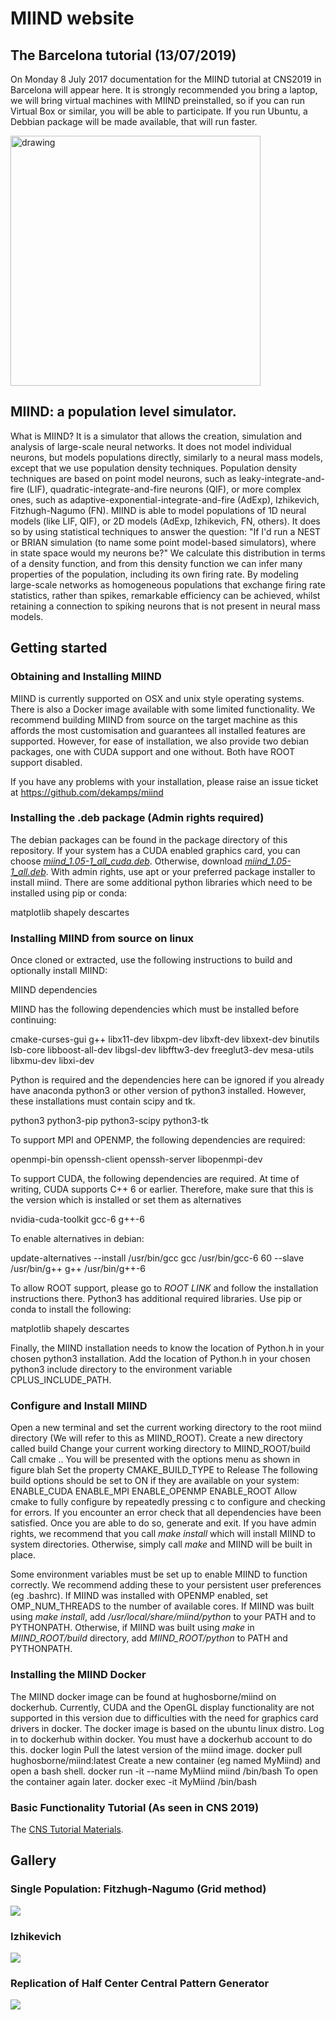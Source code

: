 # MIIND website
## The Barcelona tutorial (13/07/2019)
On Monday 8 July 2017 documentation for the MIIND tutorial at CNS2019 in Barcelona will appear here. It is strongly recommended you bring a laptop, we will bring virtual machines
with MIIND preinstalled, so if you can run Virtual Box or similar, you will be able to participate. If you run Ubuntu, a Debbian package will be made available,
that will run faster.


<img src="https://github.com/dekamps/miind/blob/master/images/AdExp.gif" alt="drawing" width="400"/>


## MIIND: a population level simulator.
What is MIIND? It is a simulator that allows the creation, simulation and analysis of large-scale neural networks. It does not model individual neurons, but models populations
directly, similarly to a neural mass models, except that we use population density techniques. Population density techniques are based on point model neurons, such as
leaky-integrate-and-fire (LIF), quadratic-integrate-and-fire neurons (QIF), or more complex ones, such as adaptive-exponential-integrate-and-fire (AdExp), Izhikevich,
Fitzhugh-Nagumo (FN). MIIND is able to model populations of 1D neural models (like LIF, QIF), or 2D models (AdExp, Izhikevich, FN, others). It does so by using
statistical techniques to answer the question: "If I'd run a NEST or BRIAN simulation (to name some point model-based simulators), where in state space would my neurons be?"
We calculate this distribution in terms of a density function, and from this density function we can infer many properties of the population, including its own firing rate.
By modeling large-scale networks as homogeneous populations that exchange firing rate statistics, rather than spikes, remarkable efficiency can be achieved, whilst retaining
a connection to spiking neurons that is not present in neural mass models.

## Getting started
### Obtaining and Installing MIIND

MIIND is currently supported on OSX and unix style operating systems. There is also a Docker image available with some limited functionality. We recommend building MIIND from source on the target machine as this affords the most customisation and guarantees all installed features are supported. However, for ease of installation, we also provide two debian packages, one with CUDA support and one without. Both have ROOT support disabled.

If you have any problems with your installation, please raise an issue ticket at https://github.com/dekamps/miind

### Installing the .deb package (Admin rights required)

The debian packages can be found in the package directory of this repository. If your system has a CUDA enabled graphics card, you can choose [*miind_1.05-1_all_cuda.deb*](https://github.com/dekamps/miind/blob/master/package/miind_1.05-1_all_cuda.deb). Otherwise, download [*miind_1.05-1_all.deb*](https://github.com/dekamps/miind/blob/master/package/miind_1.05-1_all.deb). With admin rights, use apt or your preferred package installer to install miind. There are some additional python libraries which need to be installed using pip or conda:

matplotlib
shapely
descartes

### Installing MIIND from source on linux

Once cloned or extracted, use the following instructions to build and optionally install MIIND:

MIIND dependencies

MIIND has the following dependencies which must be installed before continuing:

cmake-curses-gui g++ libx11-dev libxpm-dev libxft-dev libxext-dev binutils lsb-core libboost-all-dev libgsl-dev libfftw3-dev freeglut3-dev mesa-utils libxmu-dev libxi-dev

Python is required and the dependencies here can be ignored if you already have anaconda python3 or other version of python3 installed. However, these installations must contain scipy and tk.

python3 python3-pip python3-scipy python3-tk

To support MPI and OPENMP, the following dependencies are required:

openmpi-bin openssh-client openssh-server libopenmpi-dev

To support CUDA, the following dependencies are required. At time of writing, CUDA supports C++ 6 or earlier. Therefore, make sure that this is the version which is installed or set them as alternatives

nvidia-cuda-toolkit gcc-6 g++-6

To enable alternatives in debian:

update-alternatives --install /usr/bin/gcc gcc /usr/bin/gcc-6 60 --slave /usr/bin/g++ g++ /usr/bin/g++-6

To allow ROOT support, please go to *ROOT LINK* and follow the installation instructions there.
Python3 has additional required libraries. Use pip or conda to install the following:

matplotlib
shapely
descartes

Finally, the MIIND installation needs to know the location of Python.h in your chosen python3 installation. Add the location of Python.h in your chosen python3 include directory to the environment variable CPLUS_INCLUDE_PATH.

### Configure and Install MIIND

Open a new terminal and set the current working directory to the root miind directory (We will refer to this as MIIND_ROOT).
Create a new directory called build
Change your current working directory to MIIND_ROOT/build
Call cmake ..
You will be presented with the options menu as shown in figure blah
Set the property CMAKE_BUILD_TYPE to Release
The following build options should be set to ON if they are available on your system:
ENABLE_CUDA
ENABLE_MPI
ENABLE_OPENMP
ENABLE_ROOT
Allow cmake to fully configure by repeatedly pressing c to configure and checking for errors. If you encounter an error check that all dependencies have been satisfied. Once you are able to do so, generate and exit.
If you have admin rights, we recommend that you call *make install* which will install MIIND to system directories. Otherwise, simply call *make* and MIIND will be built in place.

Some environment variables must be set up to enable MIIND to function correctly. We recommend adding these to your persistent user preferences (eg .bashrc). If MIIND was installed with OPENMP enabled, set OMP_NUM_THREADS to the number of available cores. If MIIND was built using *make install*, add */usr/local/share/miind/python* to your PATH and to PYTHONPATH. Otherwise, if MIIND was built using *make* in *MIIND_ROOT/build* directory, add *MIIND_ROOT/python* to PATH and PYTHONPATH.

### Installing the MIIND Docker

The MIIND docker image can be found at hughosborne/miind on dockerhub. Currently, CUDA and the OpenGL display functionality are not supported in this version due to difficulties with the need for graphics card drivers in docker. The docker image is based on the ubuntu linux distro.
Log in to dockerhub within docker. You must have a dockerhub account to do this.
docker login
Pull the latest version of the miind image.
docker pull hughosborne/miind:latest
Create a new container (eg named MyMiind) and open a bash shell.
docker run -it --name MyMiind miind /bin/bash
To open the container again later.
docker exec -it MyMiind /bin/bash

### Basic Functionality Tutorial (As seen in CNS 2019)
The <a href="https://docs.google.com/document/d/1e9OK_9YiG7MusgeuAgGj_JiIOZPyh1mj7Mqh-D-Nszo/edit#">CNS Tutorial Materials</a>. 

## Gallery
### Single Population: Fitzhugh-Nagumo (Grid method)
[![](http://img.youtube.com/vi/vv9lgntZhYQ/0.jpg)](http://www.youtube.com/watch?v=vv9lgntZhYQ "MIIND : Fitzhugh-Nagumo example")

### Izhikevich
[![](http://img.youtube.com/vi/8p7jEz-qWTY/0.jpg)](http://www.youtube.com/watch?v=8p7jEz-qWTY "MIIND : Izhikevich example")

### Replication of Half Center Central Pattern Generator
[![](http://img.youtube.com/vi/9pC4MOWQ-Ho/0.jpg)](http://www.youtube.com/watch?v=9pC4MOWQ-Ho "MIIND : Persistent Sodium Half Centre example")
